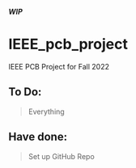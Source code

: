 ***WIP***

# IEEE_pcb_project

IEEE PCB Project for Fall 2022

## To Do:

> Everything

## Have done:

> Set up GitHub Repo
